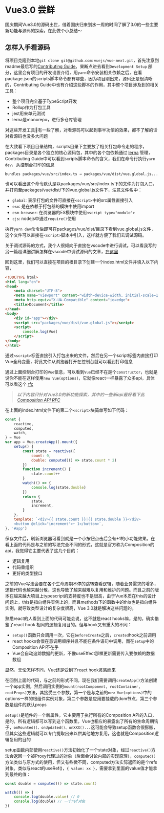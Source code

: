 # Vue3.0 尝鲜

国庆期间Vue3.0的源码出世，借着国庆归来划水一周的时间了解了3.0的一些主要新功能与源码的探索，在此做个小总结～

## 怎样入手看源码
将项目克隆到本地`git clone git@github.com:vuejs/vue-next.git`，首先注意到readme最后写的[Contributing Guide](https://github.com/vuejs/vue-next/blob/master/.github/contributing.md)，果断点进去看到`Development Setup` 部分，这里会有项目的开发设置介绍，用`yarn`命令安装相关依赖之后，在看package.json的scripts脚本命令都有哪些，因为项目刚出来，源码还是很清晰的，Contributing Guide中也有介绍这些脚本的作用，其中整个项目涉及到的相关工具：
- 整个项目完全基于TypeScript开发
- Rollup作为打包工具
- jest用来单元测试
- lerna是monorepo，进行多仓库管理

对这些开发工具🔧有一些了解，对看源码可以起到事半功倍的效果，都不了解的话对看源码也没多大问题

在大致看下项目目录结构，scripts目录下主要放了相关打包命令走的程序，packages目录是各个独立的核心源码包，其中的各个包依赖通过 [lerna](https://github.com/lerna/lerna) 管理，Contributing Guide中可以看到scripts脚本命令的含义，我们在命令行执行`yarn dev`，从控制台打印的信息
```
bundles packages/vue/src/index.ts → packages/vue/dist/vue.global.js...
```
也可以看出这个命令默认是以packages/vue/src/index.ts下的文件为打包入口，并打包至packages/vue/dist/下的vue.global.js文件下，注意文件名中：
- `global`: 表示打包的文件可直接在`<script>`中的src属性直接引入
- `esm`: 是在依赖于打包器的模块中使用import
- `esm-browser`: 在浏览器的ES模块中使用`<script type="module">`
- `cjs`: nodejs中通过`require()`使用

执行`yarn dev`命令后即可在packages/vue/dist/目录下看到vue.global.js文件，这个文件可以直接在`<script>`脚本中引入，这样就方便了我们去调试源码。

关于调试源码的方式，我个人很倾向于直接在vscode中进行调试，可以看我写的另一篇超详细讲解怎样在vscode中调试源码的文章，[在这里](https://github.com/Cslove/Blog/blob/master/learn-debugging-in-vscode.md)

回到这里，我们可以直接在项目的根目录下创建一个index.html文件并填入以下内容，
```html
<!DOCTYPE html>
<html lang="en">
<head>
    <meta charset="UTF-8">
    <meta name="viewport" content="width=device-width, initial-scale=1.0">
    <meta http-equiv="X-UA-Compatible" content="ie=edge">
    <title>Document</title>
</head>
<body>
    <div id="app"></div>
    <script src="packages/vue/dist/vue.global.js"></script>
    <script>
        console.log(Vue)
    </script>
</body>
</html>
```
通过`<script>`标签直接引入打包出来的文件，然后在另一个script标签内直接打印Vue全局变量，将此文件从浏览器打开在控制台就可以看到打印信息

通过上面控制台打印的`Vue`信息，可以看到`Vue`已经不在是个`constructor`，也就是说你不能在这样使用`new Vue(options)`，它就像react一样暴露了众多api，具体可以看这个 [rfc](https://github.com/vuejs/rfcs/blob/master/active-rfcs/0004-global-api-treeshaking.md) 

> *以下内容只针对Vue3.0的新功能探索，其中的一些新api最好看下此 [Composition API RFC](https://vue-composition-api-rfc.netlify.com/#summary)*

在上面的index.html文件下的第二个`<script>`块简单写如下代码：
```js
const {
    reactive,
    computed,
    watch,
} = Vue
var app = Vue.createApp().mount({
    setup() {
        const state = reactive({
            count: 0,
            double: computed(() => state.count * 2)
        })
        function increment() {
            state.count++
        }
        watch(() => {
            console.log(state.double)
        })
        return {
            state,
            increment,
        }
    },
    template: `<div>{{ state.count }}|{{ state.double }}</div>
    <button @click="increment">+ 1</button>`,
}, '#app')
```
保存文件后，刷新浏览器可看到就是一个小按钮点击后会有+1的小功能效果。在看上面的代码是与之前的写法完全不同的形式，这就是官方称为Composition的api，我觉得它主要代表了这几个目的：

- 逻辑复用
- 代码重组织
- 更好的类型接口

之前的Vue写法会要在各个生命周期不停的跳转查看逻辑，随着业务需求的增多，逻辑代码也越来越分散，这也导致了越来越难以复用和维护的问题。而且之前的版本在越来越大项目上typescript的支持度也不是很高，由于Vue本质在this的设计问题上，this是指向组件实例上的，而且methods下的函数中的this也是指向组件实例，就导致类型设计的复杂度很高，Vue 3.0就是解决这些问题的。

熟悉react的人看到上面的代码可能会说，这不就是react hooks嘛，是的，确实借鉴了react hook 相同的逻辑复用目的。但与hook又有重大的不同：

- `setup()`函数只会调用一次，它在`beforeCreate`之后，`created`hook之前调用
- react hooks会很在意调用顺序并且不能在条件语句中调用，而在`setup`中的Composition API不在乎
- Vue会自动追踪数据的更新，不像useEffect那样更新需要传入要依赖的数据数组

显然，无论怎样不同，Vue还是受到了react hook灵感而来

在回到上面的代码，与之前的形式不同，现在我们需要调用`createApp()`方法创建一个app实例，然后调用实例的`mount(rootComponent, rootContainer, rootProps)`方法，其接受三个参数，第一个是与之前的`new Vue(options)`中的options一样的根组件实例对象，第二个参数是应用要挂载的dom节点，第三个参数是组件的默认props

`setup()`是组件的一个新属性，它主要用于执行所有的Composition API的入口，是的，所有逻辑都可以写到这个函数里，Vue也相应的暴露出了所有的生命周期钩子，`onMounted()、onUpdated()、onXXX()...`这可能会导致setup函数会很膨胀，但其实这些逻辑就可以专门提取出来以供其他地方复用，这也就是Composition逻辑复用的目的

setup函数内部使用`reactive()`方法初始化了一个state对象，经过`reactive()`方法会返回一个被Proxy代理过的对象（后面会讨论内部的实现原理），`computed()`方法类似与原方式的使用，但又有些微不同，computed方法实际返回的是个refs对象，类似与react的useRef()，`{ value: xx }`，需要拿到里面的value值才能拿到最终的值：
```js
const double = computed(() => state.count)

watch(() => {
    console.log(double.value) // 0
    console.log(double) // 一个ref对象
})
```
